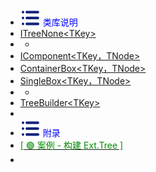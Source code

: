 -  <span style='color:Blue'><img src="wwwroot/images/MB.svg" alt="" style="margin-bottom:-4px" />&nbsp;类库说明</span>
-  [<span class='interface'>ITreeNone\<TKey></span>](i1.0.0)
-  -
-  [<span class='interface'>IComponent\<TKey，TNode></span>](m1.0.0)
-  [<span class='class'>ContainerBox\<TKey，TNode></span>](c1.0.0)
-  [<span class='class'>SingleBox\<TKey，TNode></span>](c2.0.0)
-  -
-  [<span class='abstract'>TreeBuilder\<TKey></span>](a1.0.0)
-  
-  <span style='color:Blue'><img src="wwwroot/images/MB.svg" alt="" style="margin-bottom:-4px" />&nbsp;附录</span>
- [<span style='color:#008B00'>[ 🟢 案例 - 构建 Ext.Tree ]</span>](t1.0.0)
- 



